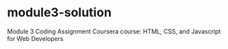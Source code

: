 # module3-solution
Module 3 Coding Assignment Coursera course: HTML, CSS, and Javascript for Web Developers

